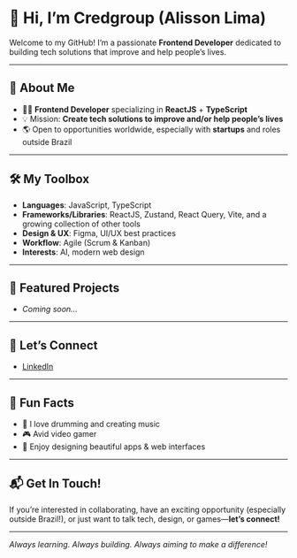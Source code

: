 # 👋 Hi, I’m Credgroup (Alisson Lima)

Welcome to my GitHub! I’m a passionate **Frontend Developer** dedicated to building tech solutions that improve and help people’s lives.

---

## 🚀 About Me

- 🧑‍💻 **Frontend Developer** specializing in **ReactJS** + **TypeScript**
- 💡 Mission: **Create tech solutions to improve and/or help people’s lives**
- 🌎 Open to opportunities worldwide, especially with **startups** and roles outside Brazil

---

## 🛠️ My Toolbox

- **Languages**: JavaScript, TypeScript
- **Frameworks/Libraries**: ReactJS, Zustand, React Query, Vite, and a growing collection of other tools
- **Design & UX**: Figma, UI/UX best practices
- **Workflow**: Agile (Scrum & Kanban)
- **Interests**: AI, modern web design

---

## 🌟 Featured Projects

<!-- Add your flagship projects below as you build them! -->
- _Coming soon…_

---

## 💼 Let’s Connect

- [LinkedIn](https://www.linkedin.com/in/alissonlimafront)

---

## 🎸 Fun Facts

- 🥁 I love drumming and creating music
- 🎮 Avid video gamer
- 🎨 Enjoy designing beautiful apps & web interfaces

---

## 📬 Get In Touch!

If you’re interested in collaborating, have an exciting opportunity (especially outside Brazil!), or just want to talk tech, design, or games—**let’s connect!**

---

_Always learning. Always building. Always aiming to make a difference!_
